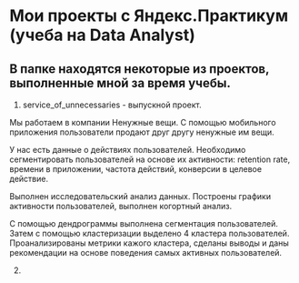 # Мои проекты с Яндекс.Практикум (учеба на Data Analyst)
## В папке находятся некоторые из проектов, выполненные мной за время учебы.

1. service_of_unnecessaries - выпускной проект.

Мы работаем в компании Ненужные вещи. С помощью мобильного приложения пользователи продают друг другу ненужные им вещи.

У нас есть данные о действиях пользователей. Необходимо сегментировать пользователей на основе их активности: retention rate, времени в приложении, частота действий, конверсии в целевое действие.

Выполнен исследовательский анализ данных. Построены графики активности пользователей, выполнен когортный анализ.

С помощью дендрограммы выполнена сегментация пользователей. Затем с помощью кластеризации выделено 4 кластера пользователей. Проанализированы метрики кажого кластера, сделаны выводы и даны рекомендации на основе поведения самых активных пользователей.

2.
